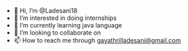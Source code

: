 - 👋 Hi, I’m @Ladesani18
- 👀 I’m interested in doing internships 
- 🌱 I’m currently learning java language
- 💞️ I’m looking to collaborate on 
- 📫 How to reach me through gayathrilladesani@gmail.com

<!---
Ladesani18/Ladesani18 is a ✨ special ✨ repository because its `README.md` (this file) appears on your GitHub profile.
You can click the Preview link to take a look at your changes.
--->
